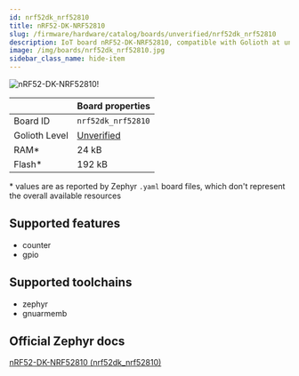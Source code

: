 ```yaml
---
id: nrf52dk_nrf52810
title: nRF52-DK-NRF52810
slug: /firmware/hardware/catalog/boards/unverified/nrf52dk_nrf52810
description: IoT board nRF52-DK-NRF52810, compatible with Golioth at unverified level.
image: /img/boards/nrf52dk_nrf52810.jpg
sidebar_class_name: hide-item
---
```


[//]: # (This is an auto-generated file, do not edit! Changes to it will be lost upon re-generation)

![nRF52-DK-NRF52810!](/img/boards/nrf52dk_nrf52810.jpg "nRF52-DK-NRF52810")

|                | Board properties     |
| -------------  | -------------------- |
| Board ID       | `nrf52dk_nrf52810` |
| Golioth Level  | [Unverified](/firmware/hardware#unverified-boards) |
| RAM*           | 24 kB |
| Flash*         | 192 kB |

\* values are as reported by Zephyr `.yaml` board files, which don't represent the overall available resources



## Supported features

* counter
* gpio

## Supported toolchains

* zephyr
* gnuarmemb

## Official Zephyr docs

[nRF52-DK-NRF52810 (nrf52dk_nrf52810)](https://docs.zephyrproject.org/latest/boards/nordic/nrf52dk/doc/index.html)
